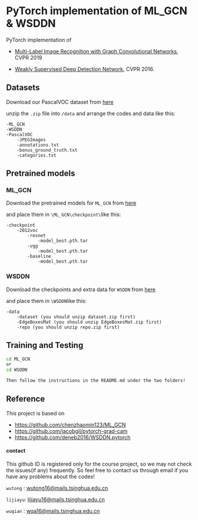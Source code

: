 # PyTorch implementation of  ML_GCN & WSDDN

PyTorch implementation of

* [Multi-Label Image Recognition with Graph Convolutional Networks](https://arxiv.org/abs/1904.03582), CVPR 2019

* [Weakly Supervised Deep Detection Network](<https://arxiv.org/pdf/1511.02853.pdf>), CVPR 2016.



## Datasets

Download our PascalVOC dataset from [here](https://cloud.tsinghua.edu.cn/d/e53b38fbb9854d0792ff/)

unzip the `.zip` file into `/data` and arrange the codes and data like this:

```
-ML_GCN
-WSDDN
-PascalVOC
	-JPEGImages
	-annotations.txt
	-bonus_ground_truth.txt
	-categories.txt
```

## Pretrained models

### ML_GCN

Download the pretrained models for `ML_GCN` from [here](https://cloud.tsinghua.edu.cn/d/33e219ed6b5444d283dc/)

and place them in `\ML_GCN\checkpoint\`like this:

```
-checkpoint
	-2012voc
		-resnet
			-model_best.pth.tar
		-vgg
			-model_best.pth.tar
		-baseline
			-model_best.pth.tar
```



### WSDDN

Download the checkpoints and extra data for `WSDDN` from [here](https://cloud.tsinghua.edu.cn/d/371c68e3eb594cac85e5/)

and place them in `\WSDDN`like this:

```
-data
	-dataset (you should unzip dataset.zip first)
	-EdgeBoxesMat (you should unzip EdgeBoxesMat.zip first)
	-repo (you should unzip repo.zip first)
```



## Training and Testing

```sh
cd ML_GCN
or
cd WSDDN
```

```sh
Then follow the instructions in the README.md under the two folders!
```



## Reference

This project is based on

* https://github.com/chenzhaomin123/ML_GCN 
* <https://github.com/jacobgil/pytorch-grad-cam>
* https://github.com/deneb2016/WSDDN.pytorch

#### contact
This github ID is registered only for the course project, so we may not check the issues(if any) frequently. So feel free to contact us through email if you have any problems about the codes!

`wutong` : wutong16@mails.tsinghua.edu.cn

`lijiayu`: lijiayu16@mails.tsinghua.edu.cn

`wuqian` : wqa16@mails.tsinghua.edu.cn
